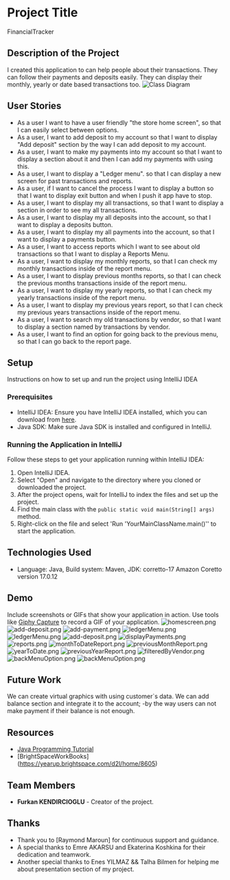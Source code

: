 # Project Title
FinancialTracker

## Description of the Project

I created this application to can help people about their transactions.
They can follow their payments and deposits easily.
They can display their monthly, yearly or date based transactions too.
![Class Diagram](path/to/your/class_diagram.png)

## User Stories
- As a user I want to have a user friendly "the store home screen", so that I can easily select between options.
- As a user, I want to add deposit to my account so that I want to display "Add deposit" section by the way I can add deposit to my account.
- As a user, I want to make my payments into my account so that I want to display a section about it and then I can add my payments with using this.
- As a user, I want to display a "Ledger menu". so that I can display a new screen for past transactions and reports.
- As a user, if I want to cancel the process I want to display a button so that I want to display exit button and when I push it app have to stop.
- As a user, I want to display my all transactions, so that I want to display a section in order to see my all transactions.
- As a user, I want to display my all deposits into the account, so that I want to display a deposits button.
- As a user, I want to display my all payments into the account, so that I want to display a payments button.
- As a user, I want to access reports which I want to see about old transactions so that I want to display a Reports Menu.
- As a user, I want to display my monthly reports, so that I can check my monthly transactions inside of the report menu.
- As a user, I want to display previous months reports, so that I can check the previous months transactions inside of the report menu.
- As a user, I want to display my yearly reports, so that I can check my yearly transactions inside of the report menu.
- As a user, I want to display my previous years report, so that I can check my previous years transactions inside of the report menu.
- As a user, I want to search my old transactions by vendor, so that I want to display a section named by transactions by vendor.
- As a user, I want to find an option for going back to the previous menu, so that I can go back to the report page.



## Setup
Instructions on how to set up and run the project using IntelliJ IDEA
### Prerequisites

- IntelliJ IDEA: Ensure you have IntelliJ IDEA installed, which you can download from [here](https://www.jetbrains.com/idea/download/).
- Java SDK: Make sure Java SDK is installed and configured in IntelliJ.

### Running the Application in IntelliJ

Follow these steps to get your application running within IntelliJ IDEA:

1. Open IntelliJ IDEA.
2. Select "Open" and navigate to the directory where you cloned or downloaded the project.
3. After the project opens, wait for IntelliJ to index the files and set up the project.
4. Find the main class with the `public static void main(String[] args)` method.
5. Right-click on the file and select 'Run 'YourMainClassName.main()'' to start the application.

## Technologies Used

- Language: Java, Build system: Maven, JDK: corretto-17 Amazon Coretto version 17.0.12

## Demo

Include screenshots or GIFs that show your application in action. Use tools like [Giphy Capture](https://giphy.com/apps/giphycapture) to record a GIF of your application.
![homescreen.png](imgs%2Fhomescreen.png)
![add-deposit.png](imgs%2Fadd-deposit.png)
![add-payment.png](imgs%2Fadd-payment.png)
![ledgerMenu.png](imgs%2FledgerMenu.png)
![ledgerMenu.png](imgs%2FledgerMenu.png)
![add-deposit.png](imgs%2Fadd-deposit.png)
![displayPayments.png](imgs%2FdisplayPayments.png)
![reports.png](imgs%2Freports.png)
![monthToDateReport.png](imgs%2FmonthToDateReport.png)
![previousMonthReport.png](imgs%2FpreviousMonthReport.png)
![yearToDate.png](imgs%2FyearToDate.png)
![previousYearReport.png](imgs%2FpreviousYearReport.png)
![filteredByVendor.png](imgs%2FfilteredByVendor.png)
![backMenuOption.png](imgs%2FbackMenuOption.png)
![backMenuOption.png](imgs%2FbackMenuOption.png)
## Future Work
We can create virtual graphics with using customer`s data.
We can add balance section and integrate it to the account;
-by the way users can not make payment if their balance is not enough.

## Resources

- [Java Programming Tutorial](https://www.w3schools.com/java/default.asp)
- [BrightSpaceWorkBooks] (https://yearup.brightspace.com/d2l/home/8605)

## Team Members

- **Furkan KENDIRCIOGLU** - Creator of the project.

## Thanks

- Thank you to [Raymond Maroun] for continuous support and guidance.
- A special thanks to Emre AKARSU and Ekaterina Koshkina for their dedication and teamwork.
- Another special thanks to Enes YILMAZ && Talha Bilmen for helping me about presentation section of my project. 